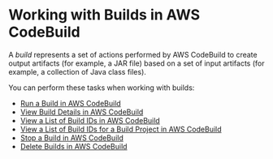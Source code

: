# Working with Builds in AWS CodeBuild<a name="builds-working"></a>

A *build* represents a set of actions performed by AWS CodeBuild to create output artifacts \(for example, a JAR file\) based on a set of input artifacts \(for example, a collection of Java class files\)\.

You can perform these tasks when working with builds:


+ [Run a Build in AWS CodeBuild](run-build.md)
+ [View Build Details in AWS CodeBuild](view-build-details.md)
+ [View a List of Build IDs in AWS CodeBuild](view-build-list.md)
+ [View a List of Build IDs for a Build Project in AWS CodeBuild](view-builds-for-project.md)
+ [Stop a Build in AWS CodeBuild](stop-build.md)
+ [Delete Builds in AWS CodeBuild](delete-builds.md)
